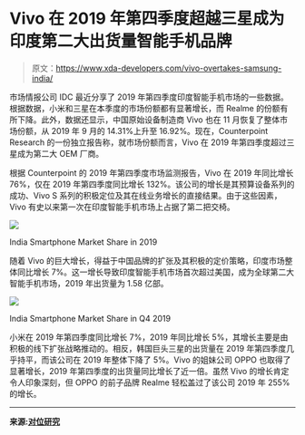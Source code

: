 # Vivo 在 2019 年第四季度超越三星成为印度第二大出货量智能手机品牌

> 原文：<https://www.xda-developers.com/vivo-overtakes-samsung-india/>

市场情报公司 IDC 最近分享了 2019 年第四季度印度智能手机市场的一些数据。根据数据，小米和三星在本季度的市场份额都有显著增长，而 Realme 的份额有所下降。此外，数据还显示，中国原始设备制造商 Vivo 也在 11 月恢复了整体市场份额，从 2019 年 9 月的 14.31%上升至 16.92%。现在，Counterpoint Research 的一份独立报告称，就市场份额而言，Vivo 在 2019 年第四季度超过三星成为第二大 OEM 厂商。

根据 Counterpoint 的 2019 年第四季度市场监测报告，Vivo 在 2019 年同比增长 76%，仅在 2019 年第四季度同比增长 132%。该公司的增长是其预算设备系列的成功、Vivo S 系列的积极定位及其在线业务增长的直接结果。由于这些因素，Vivo 有史以来第一次在印度智能手机市场上占据了第二把交椅。

 <picture>![](img/bf9d9d735138d8e79917f5c151fed3be.png)</picture> 

India Smartphone Market Share in 2019

随着 Vivo 的巨大增长，得益于中国品牌的扩张及其积极的定价策略，印度市场整体同比增长 7%。这一增长导致印度智能手机市场首次超过美国，成为全球第二大智能手机市场，2019 年出货量为 1.58 亿部。

 <picture>![](img/33b66e8956997dd54ffe74f0dac50f70.png)</picture> 

India Smartphone Market Share in Q4 2019

小米在 2019 年第四季度同比增长 7%，2019 年同比增长 5%，其增长主要是由积极的线下扩张战略推动的。相反，韩国巨头三星的出货量在 2019 年第四季度几乎持平，而该公司在 2019 年整体下降了 5%。Vivo 的姐妹公司 OPPO 也取得了显著增长，2019 年第四季度的出货量同比增长了近一倍。虽然 Vivo 的增长肯定令人印象深刻，但 OPPO 的前子品牌 Realme 轻松盖过了该公司 2019 年 255%的增长。

* * *

**来源:[对位研究](https://www.counterpointresearch.com/india-surpassed-usa-become-second-largest-smartphone-market-world-reaching-158-million-shipments-2019/)**